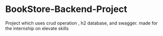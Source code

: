 # BookStore-Backend-Project
Project which uses crud operation , h2 database, and swagger. made for the internship on elevate skills 
